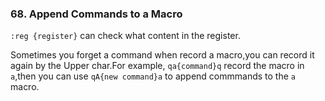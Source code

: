 ### 68. Append Commands to a Macro

`:reg {register}` can check what content in the register.

Sometimes you forget a command when record a macro,you can record it again by the Upper char.For example, `qa{command}q` record the macro in `a`,then you can use `qA{new command}a` to append commmands to the `a` macro.
